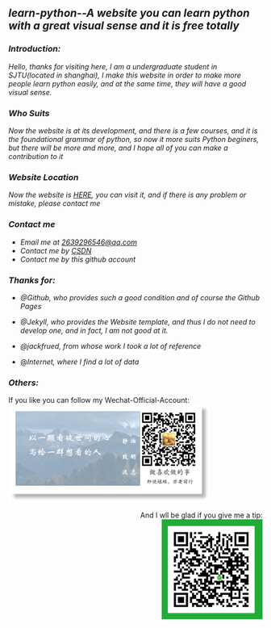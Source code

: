 ## *learn-python--A website you can learn python with a great visual sense and it is free totally*

### *Introduction:*

*Hello, thanks for visiting here, I am a undergraduate student in SJTU(located in shanghai), I make this website in order to make more people learn python easily, and at the same time, they will have a good visual sense.*

### *Who Suits*

*Now the website is at its development, and there is a few courses, and it is the foundational grammar of python, so now it more suits Python beginers, but there will be more and more, and I hope all of you can make a contribution to it*

### *Website Location*
*Now the website is  [HERE](https://cyberist-coder.github.io/learn-python/), you can visit it, and if there is any problem or mistake, please contact me*

### *Contact me*
- *Email me at 2639296546@qq.com*
- *Contact me by [CSDN](https://blog.csdn.net/weixin_44676081)*
- *Contact me by this github account*

### *Thanks for:*
- *@Github, who provides such a good condition and of course the Github Pages*

- *@Jekyll, who provides the Website template, and thus I do not need to develop one, and in fact, I am not good at it.*

- *@jackfrued, from whose work I took a lot of reference*

- @*Internet, where I find a lot of data*


### *Others:*
<div align="left">
  If you like you can follow my Wechat-Official-Account:
  <br/>
  
<img src="./Insert-Img/wechat-logo.png" width="400" />
  </div>
  <div align="right">
  
And I wll be glad if you give me a tip:
  <br/>
<img src="./Insert-Img/payment.png"  width="200"/>
  </div>
